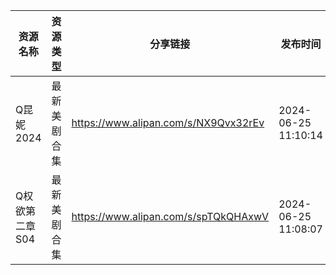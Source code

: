 | 资源名称      | 资源类型   | 分享链接                                 | 发布时间                |
| --------- | ------ | ------------------------------------ | ------------------- |
| Q昆妮2024   | 最新美剧合集 | https://www.alipan.com/s/NX9Qvx32rEv | 2024-06-25 11:10:14 |
| Q权欲第二章S04 | 最新美剧合集 | https://www.alipan.com/s/spTQkQHAxwV | 2024-06-25 11:08:07 |
